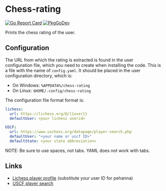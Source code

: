 # Chess-rating
[![Go Report Card](https://goreportcard.com/badge/github.com/philhanna/chess-rating)][idGoReportCard]
[![PkgGoDev](https://pkg.go.dev/badge/github.com/philhanna/chess-rating)][idPkgGoDev]


Prints the chess rating of the user.

## Configuration

The URL from which the rating is extracted is found in the user
configuration file, which you need to create when installing the code.
This is a file with the name of `config.yaml`. It should be placed in
the user configuration directory, which is:
- On Windows: `%APPDATA%/chess-rating`
- On Linux: `$HOME/.config/chess-rating`
  
The configuration file format format is:
```yaml
lichess:
  url: https://lichess.org/@/{{user}}
  defaultUser: <your lichess userid>

USCF:
  url: https://www.uschess.org/datapage/player-search.php
  defaultUser: "<your name or uscf ID>"
  defaultState: <your state abbreviation>
```
NOTE: Be sure to use spaces, not tabs.  YAML does not work with tabs.

## Links
- [Lichess player profile](https://lichess.org/@/pehanna) (substitute your user ID for pehanna)
- [USCF player search](https://www.uschess.org/datapage/player-search.php)


[idGoReportCard]: https://goreportcard.com/report/github.com/philhanna/chess-rating
[idPkgGoDev]: https://pkg.go.dev/github.com/philhanna/chess-rating

